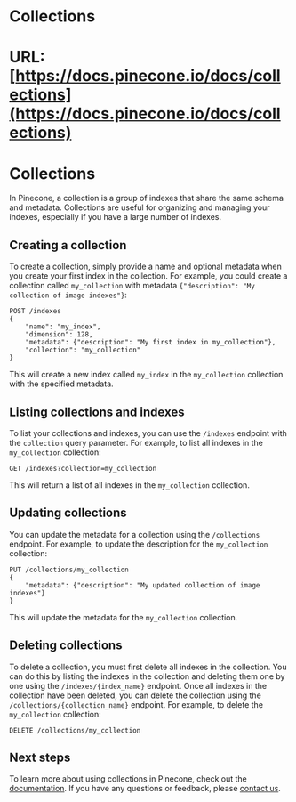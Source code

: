 # Collections

# URL: [https://docs.pinecone.io/docs/collections](https://docs.pinecone.io/docs/collections)

# Collections

In Pinecone, a collection is a group of indexes that share the same schema and metadata. Collections are useful for organizing and managing your indexes, especially if you have a large number of indexes.

## Creating a collection

To create a collection, simply provide a name and optional metadata when you create your first index in the collection. For example, you could create a collection called `my_collection` with metadata `{"description": "My collection of image indexes"}`:

```
POST /indexes
{
    "name": "my_index",
    "dimension": 128,
    "metadata": {"description": "My first index in my_collection"},
    "collection": "my_collection"
}

```

This will create a new index called `my_index` in the `my_collection` collection with the specified metadata.

## Listing collections and indexes

To list your collections and indexes, you can use the `/indexes` endpoint with the `collection` query parameter. For example, to list all indexes in the `my_collection` collection:

```
GET /indexes?collection=my_collection

```

This will return a list of all indexes in the `my_collection` collection.

## Updating collections

You can update the metadata for a collection using the `/collections` endpoint. For example, to update the description for the `my_collection` collection:

```
PUT /collections/my_collection
{
    "metadata": {"description": "My updated collection of image indexes"}
}

```

This will update the metadata for the `my_collection` collection.

## Deleting collections

To delete a collection, you must first delete all indexes in the collection. You can do this by listing the indexes in the collection and deleting them one by one using the `/indexes/{index_name}` endpoint. Once all indexes in the collection have been deleted, you can delete the collection using the `/collections/{collection_name}` endpoint. For example, to delete the `my_collection` collection:

```
DELETE /collections/my_collection

```

## Next steps

To learn more about using collections in Pinecone, check out the [documentation](https://docs.pinecone.io/docs/collections). If you have any questions or feedback, please [contact us](https://www.pinecone.io/contact/).
